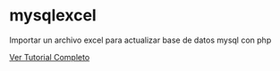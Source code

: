 # mysqlexcel
Importar un archivo excel para actualizar base de datos mysql con php

<a href="[https://jaimefranko.com](https://jaimefranko.com/actualiza-mysql-desde-excel-con-php-tutorial-codigo/)">Ver Tutorial Completo</a>
